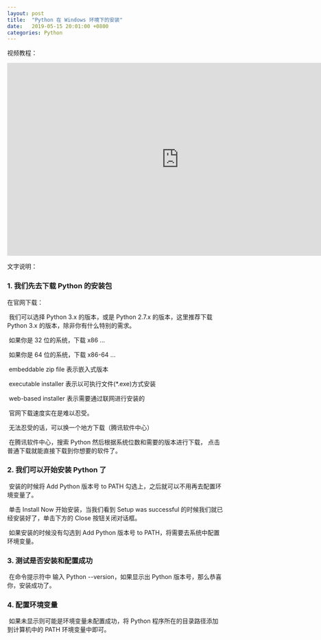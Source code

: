 ```yaml
---
layout: post
title:  "Python 在 Windows 环境下的安装"
date:   2019-05-15 20:01:00 +0800
categories: Python
---
```




视频教程：

<iframe 
    height=450 
    width=800 
    src="http://v.qq.com/x/page/p0870tzjjh5.html" 
    frameborder=0 
    allowfullscreen>
</iframe>



文字说明：

### 1. 我们先去下载 Python 的安装包

在官网下载：

​	我们可以选择 Python 3.x 的版本，或是 Python 2.7.x 的版本，这里推荐下载 Python 3.x 的版本，除非你有什么特别的需求。



​	如果你是 32 位的系统，下载 x86 ...

​	如果你是 64 位的系统，下载 x86-64 ...



​	embeddable zip file 表示嵌入式版本

​	executable installer 表示以可执行文件(*.exe)方式安装

​	web-based installer 表示需要通过联网进行安装的



​	官网下载速度实在是难以忍受。

​	无法忍受的话，可以换一个地方下载（腾讯软件中心）

​	在腾讯软件中心，搜索 Python 然后根据系统位数和需要的版本进行下载，    点击普通下载就能直接下载到你想要的软件了。



### 2. 我们可以开始安装 Python 了

​	安装的时候将 Add Python 版本号 to PATH 勾选上，之后就可以不用再去配置环境变量了。

​	单击 Install Now 开始安装，当我们看到 Setup was successful 的时候我们就已经安装好了，单击下方的 Close 按钮关闭对话框。

​	如果安装的时候没有勾选到 Add Python 版本号 to PATH，将需要去系统中配置环境变量。



### 3. 测试是否安装和配置成功

​    在命令提示符中 输入 Python --version，如果显示出 Python 版本号，那么恭喜你，安装成功了。



### 4. 配置环境变量

​	如果未显示则可能是环境变量未配置成功，将 Python 程序所在的目录路径添加到计算机中的 PATH 环境变量中即可。
